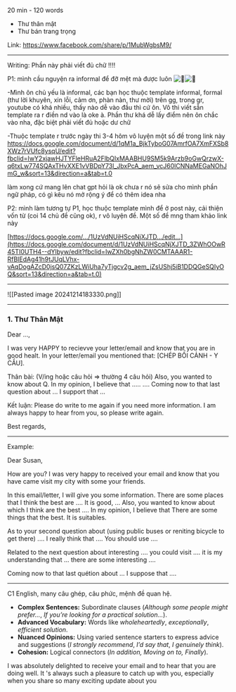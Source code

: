 20 min - 120 words 
- Thư thân mật 
- Thư bán trang trọng 

Link: https://www.facebook.com/share/p/1MubWgbsM9/


---

Writing: Phần này phải viết đủ chữ !!!!

P1: mình cầu nguyện ra informal để đỡ mệt mà được luôn ![🙏](https://static.xx.fbcdn.net/images/emoji.php/v9/t80/1/16/1f64f.png)![🫰](https://static.xx.fbcdn.net/images/emoji.php/v9/t43/1/16/1faf0.png) 

-Mình ôn chủ yếu là informal, các bạn học thuộc template informal, formal (thư lời khuyên, xin lỗi, cảm ơn, phàn nàn, thư mời) trên gg, trong gr, youtube có khá nhiều, thấy nào dễ vào đầu thì cứ ôn. Vô thi viết sẵn template ra r điền nd vào là oke à. Phần thư khá dễ lấy điểm nên ôn chắc vào nha, đặc biệt phải viết đủ hoặc dư chữ

-Thuộc template r trước ngày thi 3-4 hôm vô luyện một số đề trong link này https://docs.google.com/document/d/1qM1a_BjkTyboG07AmrfOA7XmFXSb8XWz7rVUfc8ysqU/edit?fbclid=IwY2xjawHJTYFleHRuA2FlbQIxMAABHU9SM5k9Arzb9oGwQrzwX-q6txLw774SQAxTHvXXE1vVBDpY73l_JbxPcA_aem_vcJ60lCNNaMEGaNOhJmG_w&sort=13&direction=a&tab=t.0

làm xong cứ mang lên chat gpt hỏi là ok chưa r nó sẽ sửa cho mình phần ngữ pháp, có gì kêu nó mở rộng ý để có thêm idea nha

P2: mình làm tương tự P1, học thuộc template mình để ở post này, cải thiện vốn từ (coi 14 chủ đề cũng ok), r vô luyện đề. Một số đề mng tham khảo link này

[https://docs.google.com/.../1UzVdNUiHScqNjXJTD.../edit...](https://docs.google.com/document/d/1UzVdNUiHScqNjXJTD_3ZWhOOwR45TI0UTH4--dYlbyw/edit?fbclid=IwZXh0bgNhZW0CMTAAAR1-RfBIEdAg41h9tJUqLVhx-vAqDogAZcD0jsQ07ZKzLWiUha7yTjgcv2g_aem_jZsUShj5iB1DDQGeSQIyOQ&sort=13&direction=a&tab=t.0)


---

![[Pasted image 20241214183330.png]]



---
### 1. Thư Thân Mật 

Dear ..., 

I was very HAPPY to recievve your letter/email and know that you are in good healt. In your letter/email you mentioned that: [CHÉP BỐI CẢNH - Y CẦU]. 


Thân bài: (V/ing hoặc câu hỏi => thường 4 câu hỏi)
Also, you wanted to know about Q. In my opinion, I believe that ..... 
....
Coming now to that last question about ... I support that ... 



Kết luận: 
Please do write to me again if you need more information. I am always happy to hear from you, so please write again. 

Best regards, 


---
Example: 

Dear Susan, 

How are you? 
I was very happy to received your email and know that you have came visit my city with some your friends. 

In this email/letter, I will give you some information. There are some places that I think the best are .... It is good, ...
Also, you wanted to know about which I think are the best .... In my opinion, I believe that There are some things that the best. It is suitables. 

As to your second question about (using public buses or reniting bicycle to get there) .... I really think that .... You should use ....

Related to the next question about interesting .... you could visit .... it is my understanding that ... there are some interesting .... 

Coming now to that last quétion about ... I suppose that .... 

--- 
C1 English, many câu ghép, câu phức, mệnh đề quan hệ. 
- **Complex Sentences:** Subordinate clauses (_Although some people might prefer..._, _If you’re looking for a practical solution..._).
- **Advanced Vocabulary:** Words like _wholeheartedly_, _exceptionally_, _efficient solution_.
- **Nuanced Opinions:** Using varied sentence starters to express advice and suggestions (_I strongly recommend_, _I’d say that_, _I genuinely think_).
- **Cohesion:** Logical connectors (_In addition, Moving on to, Finally_).

 I was absolutely delighted to receive your email and to hear that you are doing well. It 's always such a pleasure to catch up with you, especially when you share so many exciting update about you 


